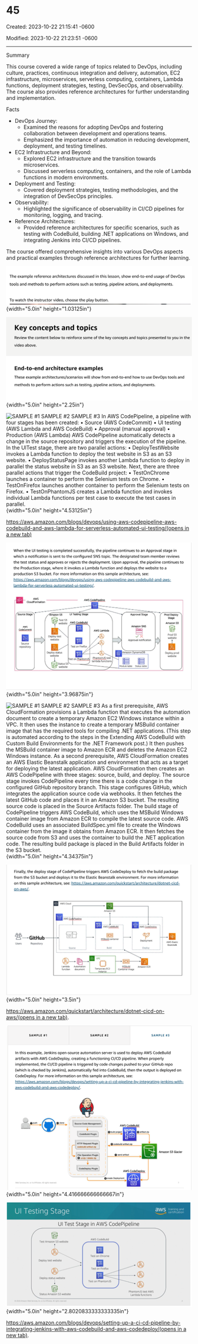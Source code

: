 # 45

Created: 2023-10-22 21:15:41 -0600

Modified: 2023-10-22 21:23:51 -0600

---

Summary

This course covered a wide range of topics related to DevOps, including culture, practices, continuous integration and delivery, automation, EC2 infrastructure, microservices, serverless computing, containers, Lambda functions, deployment strategies, testing, DevSecOps, and observability. The course also provides reference architectures for further understanding and implementation.

Facts

- DevOps Journey:
  - Examined the reasons for adopting DevOps and fostering collaboration between development and operations teams.
  - Emphasized the importance of automation in reducing development, deployment, and testing timelines.
- EC2 Infrastructure and Beyond:
  - Explored EC2 infrastructure and the transition towards microservices.
  - Discussed serverless computing, containers, and the role of Lambda functions in modern environments.
- Deployment and Testing:
  - Covered deployment strategies, testing methodologies, and the integration of DevSecOps principles.
- Observability:
  - Highlighted the significance of observability in CI/CD pipelines for monitoring, logging, and tracing.
- Reference Architectures:
  - Provided reference architectures for specific scenarios, such as testing with CodeBuild, building .NET applications on Windows, and integrating Jenkins into CI/CD pipelines.

The course offered comprehensive insights into various DevOps aspects and practical examples through reference architectures for further learning.



![The example reference architectures discussed in this lesson, show end-to-end usage of DevOps tools and methods to perform actions such as testing, pipeline actions, and deployments. To watch the instructor video, choose the play button. ](../../../media/AWS-DevOps-Module-13-45-image1.png){width="5.0in" height="1.03125in"}



![Key concepts and topics Review the content below to reinforce some of the key concepts and topics presented to you in the video above. End-to-end architecture examples These example architectures/scenarios will show from end-to-end how to use DevOps tools and methods to perform actions such as testing, pipeline actions, and deployments. ](../../../media/AWS-DevOps-Module-13-45-image2.png){width="5.0in" height="2.25in"}



![SAMPLE #1 SAMPLE #2 SAMPLE #3 In AWS CodePipeline, a pipeline with four stages has been created: • Source (AWS CodeCommit) • UI testing (AWS Lambda and AWS CodeBuild) • Approval (manual approval) • Production (AWS Lambda) AWS CodePipeline automatically detects a change in the source repository and triggers the execution of the pipeline. In the UlTest stage, there are two parallel actions: • DeployTestWebsite invokes a Lambda function to deploy the test website in S3 as an S3 website. • DeployStatusPage invokes another Lambda function to deploy in parallel the status website in S3 as an S3 website. Next, there are three parallel actions that trigger the CodeBuild project: • TestOnChrome launches a container to perform the Selenium tests on Chrome. • TestOnFirefox launches another container to perform the Selenium tests on Firefox. • TestOnPhantomJS creates a Lambda function and invokes individual Lambda functions per test case to execute the test cases in parallel. ](../../../media/AWS-DevOps-Module-13-45-image3.png){width="5.0in" height="4.53125in"}

[https://aws.amazon.com/blogs/devops/using-aws-codepipeline-aws-codebuild-and-aws-lambda-for-serverless-automated-ui-testing/(opens in a new tab)](https://aws.amazon.com/blogs/devops/using-aws-codepipeline-aws-codebuild-and-aws-lambda-for-serverless-automated-ui-testing/)

![](../../../media/AWS-DevOps-Module-13-45-image4.png){width="5.0in" height="3.96875in"}



![SAMPLE #1 SAMPLE #2 SAMPLE #3 As a first prerequisite, AWS CloudFormation provisions a Lambda function that executes the automation document to create a temporary Amazon EC2 Windows instance within a VPC. It then uses the instance to create a temporary MSBuild container image that has the required tools for compiling .NET applications. (This step is automated according to the steps in the Extending AWS CodeBuild with Custom Build Environments for the .NET Framework post.) It then pushes the MSBuild container image to Amazon ECR and deletes the Amazon EC2 Windows instance. As a second prerequisite, AWS CloudFormation creates an AWS Elastic Beanstalk application and environment that acts as a target for deploying the latest application. AWS CloudFormation then creates an AWS CodePipeline with three stages: source, build, and deploy. The source stage invokes CodePipeline every time there is a code change in the configured GitHub repository branch. This stage configures GitHub, which integrates the application source code via webhooks. It then fetches the latest GitHub code and places it in an Amazon S3 bucket. The resulting source code is placed in the Source Artifacts folder. The build stage of CodePipeline triggers AWS CodeBuild, which uses the MSBuild Windows container image from Amazon ECR to compile the latest source code. AWS CodeBuild uses an associated BuildSpec.yml file to create the Windows container from the image it obtains from Amazon ECR. It then fetches the source code from S3 and uses the container to build the .NET application code. The resulting build package is placed in the Build Artifacts folder in the S3 bucket. ](../../../media/AWS-DevOps-Module-13-45-image5.png){width="5.0in" height="4.34375in"}



![](../../../media/AWS-DevOps-Module-13-45-image6.png){width="5.0in" height="3.5in"}

[https://aws.amazon.com/quickstart/architecture/dotnet-cicd-on-aws/(opens in a new tab)](https://aws.amazon.com/quickstart/architecture/dotnet-cicd-on-aws/).

![](../../../media/AWS-DevOps-Module-13-45-image7.png){width="5.0in" height="4.416666666666667in"}



![UI Testing Stage UI Test Stage in AWS CodePipeline training and -y certification Test Amazon S3 website Deploy test website Deploy status website Status Amazon S3 website @ 2020 Amazon Web Services, Inc. Or its Affiliates, All rights reserved. AWS CodeBuild Test on Chrome Test on Firefox Test on PhantomJS PhantomJS test AWS Lambda functions 4 ](../../../media/AWS-DevOps-Module-13-45-image8.png){width="5.0in" height="2.8020833333333335in"}



[https://aws.amazon.com/blogs/devops/setting-up-a-ci-cd-pipeline-by-integrating-jenkins-with-aws-codebuild-and-aws-codedeploy/(opens in a new tab)](https://aws.amazon.com/blogs/devops/setting-up-a-ci-cd-pipeline-by-integrating-jenkins-with-aws-codebuild-and-aws-codedeploy/).








